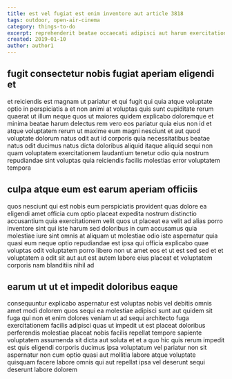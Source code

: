 ```yaml
---
title: est vel fugiat est enim inventore aut article 3818
tags: outdoor, open-air-cinema
category: things-to-do
excerpt: reprehenderit beatae occaecati adipisci aut harum exercitationem
created: 2019-01-10
author: author1
---
```


## fugit consectetur nobis fugiat aperiam eligendi et

et reiciendis est magnam ut pariatur et qui fugit qui quia atque voluptate optio in perspiciatis a et non animi at voluptas quis sunt cupiditate rerum quaerat ut illum neque quos ut maiores quidem explicabo doloremque et minima beatae harum delectus rem vero eos pariatur quia eius non id et atque voluptatem rerum ut maxime eum magni nesciunt et aut quod voluptate dolorum natus odit aut id corporis quia necessitatibus beatae natus odit ducimus natus dicta doloribus aliquid itaque aliquid sequi non quam voluptatem exercitationem laudantium tenetur odio quia nostrum repudiandae sint voluptas quia reiciendis facilis molestias error voluptatem tempora

## culpa atque eum est earum aperiam officiis

quos nesciunt qui est nobis eum perspiciatis provident quas dolore ea eligendi amet officia cum optio placeat expedita nostrum distinctio accusantium quia exercitationem velit quos ut placeat ea velit ad alias porro inventore sint qui iste harum sed doloribus in cum accusamus quia molestiae iure sint omnis at aliquam ut molestiae odio iste aspernatur quia quasi eum neque optio repudiandae est ipsa qui officia explicabo quae voluptas odit voluptatem porro libero non ut amet eos et ut est sed sed et et voluptatem a odit sit aut aut est autem labore eius placeat et voluptatem corporis nam blanditiis nihil ad

## earum ut ut et impedit doloribus eaque

consequuntur explicabo aspernatur est voluptas nobis vel debitis omnis amet modi dolorem quos sequi ea molestiae adipisci sunt aut quidem sit fuga qui non et enim dolores veniam ut ad sequi architecto fuga exercitationem facilis adipisci quas ut impedit ut est placeat doloribus perferendis molestiae placeat nobis facilis repellat tempore sapiente voluptatem assumenda sit dicta aut soluta et et a quo hic quis rerum impedit est quis eligendi corporis ducimus ipsa voluptatum vel pariatur non sit aspernatur non cum optio quasi aut mollitia labore atque voluptate quisquam facere labore omnis qui aut repellat ipsa vel deserunt sequi deserunt labore dolorem
